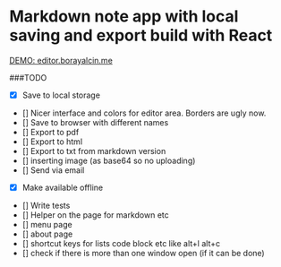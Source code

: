 # Markdown note app with local saving and export build with React
[DEMO: editor.borayalcin.me](https://editor.borayalcin.me/)

###TODO
- [x] Save to local storage
- [] Nicer interface and colors for editor area. Borders are ugly now.
- [] Save to browser with different names
- [] Export to pdf
- [] Export to html
- [] Export to txt from markdown version
- [] inserting image (as base64 so no uploading)
- [] Send via email
- [x] Make available offline
- [] Write tests
- [] Helper on the page for markdown etc
- [] menu page
- [] about page
- [] shortcut keys for lists code block etc like alt+l alt+c
- [] check if there is more than one window open (if it can be done)